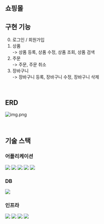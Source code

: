 ## 쇼핑몰

## 구현 기능
0. 로그인 / 회원가입  
1. 상품  
-> 상품 등록, 상품 수정, 상품 조회, 상품 검색  
2. 주문  
-> 주문, 주문 취소  
3. 장바구니   
-> 장바구니 등록, 장바구니 수정, 장바구니 삭제  

<br/>

##  ERD
![img.png](img.png)

<br/>

## 기술 스택
### 어플리케이션
<div>
<img src="https://img.shields.io/badge/java-007396?style=for-the-badge&logo=java&logoColor=white">
<img src="https://img.shields.io/badge/spring boot-6DB33F?style=for-the-badge&logo=springboot&logoColor=white">
<img src="https://img.shields.io/badge/spring data jpa-6DB33F?style=for-the-badge&logo=springboot&logoColor=white">
<img src="https://img.shields.io/badge/spring security-6DB33F?style=for-the-badge&logo=springboot&logoColor=white">
<img src="https://img.shields.io/badge/QUERYDSL-007396?style=for-the-badge&logo=querydsl&logoColor=white">
</div>

### DB
<div>
<img src="https://img.shields.io/badge/POSTGRESQL-4169E1?style=for-the-badge&logo=postgresql&logoColor=white">
<div>

### 인프라
<div>
<img src="https://img.shields.io/badge/AMAZON EC2-FF9900?style=for-the-badge&logo=amazonec2&logoColor=white">
<img src="https://img.shields.io/badge/AMAZON RDS-527FFF?style=for-the-badge&logo=amazonrds&logoColor=white">
<img src="https://img.shields.io/badge/AMAZON S3-569A31?style=for-the-badge&logo=amazons3&logoColor=white">
<img src="https://img.shields.io/badge/GITHUB ACTION-2088FF?style=for-the-badge&logo=githubaction&logoColor=white">
</div>
